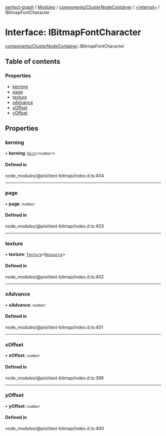 [perfect-graph](../README.md) / [Modules](../modules.md) / [components/ClusterNodeContainer](../modules/components_ClusterNodeContainer.md) / [<internal\>](../modules/components_ClusterNodeContainer._internal_.md) / IBitmapFontCharacter

# Interface: IBitmapFontCharacter

[components/ClusterNodeContainer](../modules/components_ClusterNodeContainer.md).[<internal>](../modules/components_ClusterNodeContainer._internal_.md).IBitmapFontCharacter

## Table of contents

### Properties

- [kerning](components_ClusterNodeContainer._internal_.IBitmapFontCharacter.md#kerning)
- [page](components_ClusterNodeContainer._internal_.IBitmapFontCharacter.md#page)
- [texture](components_ClusterNodeContainer._internal_.IBitmapFontCharacter.md#texture)
- [xAdvance](components_ClusterNodeContainer._internal_.IBitmapFontCharacter.md#xadvance)
- [xOffset](components_ClusterNodeContainer._internal_.IBitmapFontCharacter.md#xoffset)
- [yOffset](components_ClusterNodeContainer._internal_.IBitmapFontCharacter.md#yoffset)

## Properties

### kerning

• **kerning**: [`Dict`](../modules/components_ClusterNodeContainer._internal_.md#dict)<`number`\>

#### Defined in

node_modules/@pixi/text-bitmap/index.d.ts:404

___

### page

• **page**: `number`

#### Defined in

node_modules/@pixi/text-bitmap/index.d.ts:403

___

### texture

• **texture**: [`Texture`](../classes/components_ClusterNodeContainer._internal_.Texture.md)<[`Resource`](../classes/components_ClusterNodeContainer._internal_.Resource.md)\>

#### Defined in

node_modules/@pixi/text-bitmap/index.d.ts:402

___

### xAdvance

• **xAdvance**: `number`

#### Defined in

node_modules/@pixi/text-bitmap/index.d.ts:401

___

### xOffset

• **xOffset**: `number`

#### Defined in

node_modules/@pixi/text-bitmap/index.d.ts:399

___

### yOffset

• **yOffset**: `number`

#### Defined in

node_modules/@pixi/text-bitmap/index.d.ts:400
